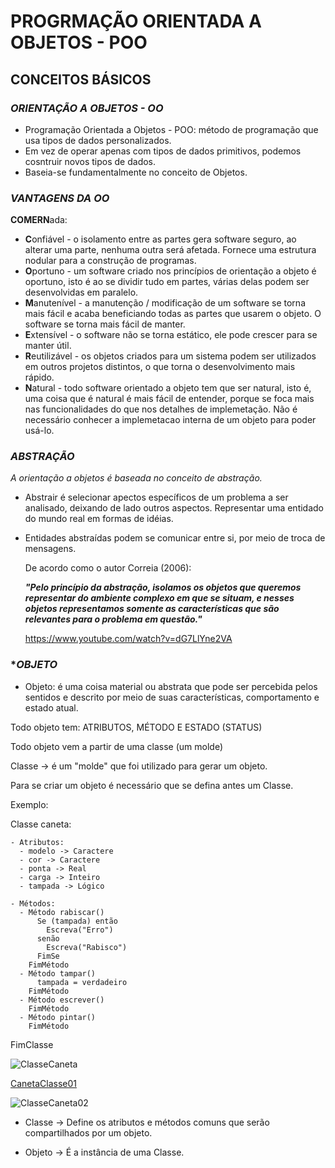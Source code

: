 #   PROGRMAÇÃO ORIENTADA A OBJETOS - POO

## CONCEITOS BÁSICOS

### **_ORIENTAÇÃO A OBJETOS - OO_**
        
- Programação Orientada a Objetos - POO:  método de programação que
  usa tipos de dados personalizados.
- Em vez de operar apenas com tipos de dados primitivos, podemos
  cosntruir novos tipos de dados.
- Baseia-se fundamentalmente no conceito de Objetos.

### **_VANTAGENS DA OO_**
      
  **COMERN**ada:
  
  - **C**onfiável    - o isolamento entre as partes gera software seguro,
                       ao alterar uma parte, nenhuma outra será afetada.
                       Fornece uma estrutura nodular para a construção de 
                       programas.
  - **O**portuno     - um software criado nos princípios de orientação a
                       objeto é oportuno, isto é ao se dividir tudo em 
                       partes, várias delas podem ser desenvolvidas em 
                       paralelo.
  - **M**anutenível  - a manutenção / modificação de um software se torna 
                       mais fácil e acaba beneficiando todas as partes 
                       que usarem o objeto.  O software se torna mais 
                       fácil de manter.
  - **E**xtensível   - o software não se torna estático, ele pode crescer 
                       para se manter útil.
  - **R**eutilizável - os objetos criados para um sistema podem ser utilizados
                       em outros projetos distintos, o que torna o 
                       desenvolvimento mais rápido.
  - **N**atural      - todo software orientado a objeto tem que ser natural,
                       isto é, uma coisa que é natural é mais fácil de 
                       entender, porque se foca mais nas funcionalidades do 
                       que nos detalhes de implemetação. Não é necessário 
                       conhecer a implemetacao interna de um objeto para 
                       poder usá-lo.             

### **_ABSTRAÇÃO_**

 _A orientação a objetos é baseada no conceito de abstração._
 
- Abstrair é selecionar apectos específicos de um problema a ser 
  analisado, deixando de lado outros aspectos.  Representar uma 
  entidado do mundo real em formas de idéias.
- Entidades abstraídas podem se comunicar entre si, por meio de
  troca de mensagens.
  
  De acordo como o autor Correia (2006):
  
    _**"Pelo princípio da abstração, isolamos os objetos que
        queremos representar do ambiente complexo em que se 
        situam, e nesses objetos representamos somente as 
        características que são relevantes para o problema 
        em questão."**_
    
  https://www.youtube.com/watch?v=dG7LlYne2VA

### **_OBJETO_*

  - Objeto: é uma coisa material ou abstrata que pode ser 
            percebida pelos sentidos e descrito por meio de 
            suas características, comportamento e estado atual.

  Todo objeto tem: ATRIBUTOS, MÉTODO E ESTADO (STATUS)

  Todo objeto vem a partir de uma classe (um molde)

  Classe -> é um "molde" que foi utilizado para gerar um objeto.

  Para se criar um objeto é necessário que se defina antes um Classe.

  Exemplo:

  Classe caneta:

    - Atributos:
      - modelo -> Caractere
      - cor -> Caractere
      - ponta -> Real
      - carga -> Inteiro
      - tampada -> Lógico

    - Métodos:
      - Método rabiscar()
          Se (tampada) então
            Escreva("Erro")
          senão
            Escreva("Rabisco")
          FimSe
        FimMétodo
      - Método tampar()
          tampada = verdadeiro
        FimMétodo
      - Método escrever()
        FimMétodo
      - Método pintar()
        FimMétodo

  FimClasse

![ClasseCaneta](https://user-images.githubusercontent.com/68357896/101168939-fdcc3400-361a-11eb-8ed6-acadd959c6bc.png)


[CanetaClasse01](https://user-images.githubusercontent.com/68357896/101169900-636cf000-361c-11eb-9058-595abf1e6152.png)

![ClasseCaneta02](https://user-images.githubusercontent.com/68357896/101171820-15a5b700-361f-11eb-926d-cea36e70b9ff.png)

  - Classe -> Define os atributos e métodos comuns que serão 
              compartilhados por um objeto.

  - Objeto -> É a instância de uma Classe.